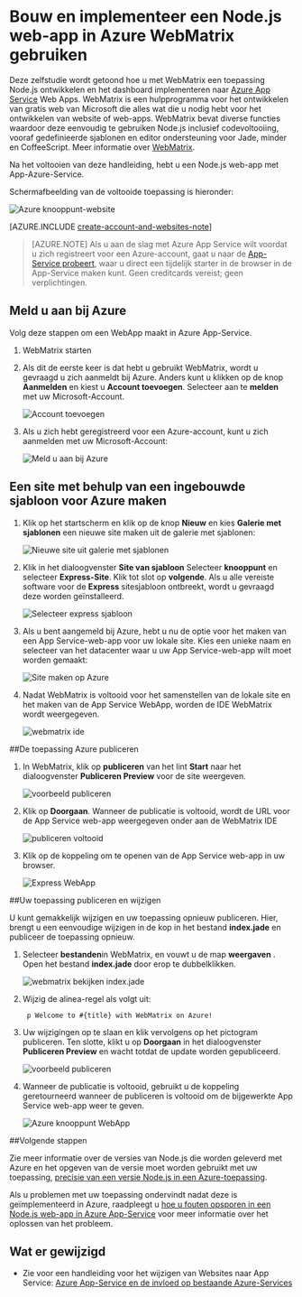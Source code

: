 <properties 
    pageTitle="Bouw en implementeer een Node.js web-app in Azure WebMatrix gebruiken" 
    description="Een zelfstudie waarin u u hoe leert u met WebMatrix een toepassing Node.js ontwikkelen en het dashboard implementeren naar Azure App Service Web Apps." 
    services="app-service\web" 
    documentationCenter="nodejs" 
    authors="rmcmurray" 
    manager="wpickett" 
    editor=""/>

<tags 
    ms.service="app-service-web" 
    ms.workload="web" 
    ms.tgt_pltfrm="na" 
    ms.devlang="nodejs" 
    ms.topic="article" 
    ms.date="08/11/2016"
    ms.author="robmcm"/>


# <a name="build-and-deploy-a-nodejs-web-app-to-azure-using-webmatrix"></a>Bouw en implementeer een Node.js web-app in Azure WebMatrix gebruiken

Deze zelfstudie wordt getoond hoe u met WebMatrix een toepassing Node.js ontwikkelen en het dashboard implementeren naar [Azure App Service](http://go.microsoft.com/fwlink/?LinkId=529714) Web Apps. WebMatrix is een hulpprogramma voor het ontwikkelen van gratis web van Microsoft die alles wat die u nodig hebt voor het ontwikkelen van website of web-apps. WebMatrix bevat diverse functies waardoor deze eenvoudig te gebruiken Node.js inclusief codevoltooiing, vooraf gedefinieerde sjablonen en editor ondersteuning voor Jade, minder en CoffeeScript. Meer informatie over [WebMatrix](https://www.microsoft.com/web/webmatrix/).

Na het voltooien van deze handleiding, hebt u een Node.js web-app met App-Azure-Service.
 
Schermafbeelding van de voltooide toepassing is hieronder:

![Azure knooppunt-website][webmatrix-node-completed]

[AZURE.INCLUDE [create-account-and-websites-note](../../includes/create-account-and-websites-note.md)]

>[AZURE.NOTE] Als u aan de slag met Azure App Service wilt voordat u zich registreert voor een Azure-account, gaat u naar de [App-Service probeert](http://go.microsoft.com/fwlink/?LinkId=523751), waar u direct een tijdelijk starter in de browser in de App-Service maken kunt. Geen creditcards vereist; geen verplichtingen.

## <a name="sign-into-azure"></a>Meld u aan bij Azure

Volg deze stappen om een WebApp maakt in Azure App-Service.

1. WebMatrix starten
2. Als dit de eerste keer is dat hebt u gebruikt WebMatrix, wordt u gevraagd u zich aanmeldt bij Azure.  Anders kunt u klikken op de knop **Aanmelden** en kiest u **Account toevoegen**.  Selecteer aan te **melden** met uw Microsoft-Account.

    ![Account toevoegen][addaccount]

3. Als u zich hebt geregistreerd voor een Azure-account, kunt u zich aanmelden met uw Microsoft-Account:

    ![Meld u aan bij Azure][signin]  


## <a name="create-a-site-using-a-built-in-template-for-azure"></a>Een site met behulp van een ingebouwde sjabloon voor Azure maken

1. Klik op het startscherm en klik op de knop **Nieuw** en kies **Galerie met sjablonen** een nieuwe site maken uit de galerie met sjablonen:

    ![Nieuwe site uit galerie met sjablonen][sitefromtemplate]

2. Klik in het dialoogvenster **Site van sjabloon** Selecteer **knooppunt** en selecteer **Express-Site**. Klik tot slot op **volgende**. Als u alle vereiste software voor de **Express** sitesjabloon ontbreekt, wordt u gevraagd deze worden geïnstalleerd.

    ![Selecteer express sjabloon][webmatrix-templates]

3. Als u bent aangemeld bij Azure, hebt u nu de optie voor het maken van een App Service-web-app voor uw lokale site.  Kies een unieke naam en selecteer van het datacenter waar u uw App Service-web-app wilt moet worden gemaakt: 

    ![Site maken op Azure][nodesitefromtemplateazure]
    
4. Nadat WebMatrix is voltooid voor het samenstellen van de lokale site en het maken van de App Service WebApp, worden de IDE WebMatrix wordt weergegeven.

    ![webmatrix ide][webmatrix-ide]

##<a name="publish-your-application-to-azure"></a>De toepassing Azure publiceren

1. In WebMatrix, klik op **publiceren** van het lint **Start** naar het dialoogvenster **Publiceren Preview** voor de site weergeven.

    ![voorbeeld publiceren][webmatrix-node-publishpreview]

2. Klik op **Doorgaan**. Wanneer de publicatie is voltooid, wordt de URL voor de App Service web-app weergegeven onder aan de WebMatrix IDE

    ![publiceren voltooid][webmatrix-publish-complete]

3. Klik op de koppeling om te openen van de App Service web-app in uw browser.

    ![Express WebApp][webmatrix-node-express-site]

##<a name="modify-and-republish-your-application"></a>Uw toepassing publiceren en wijzigen

U kunt gemakkelijk wijzigen en uw toepassing opnieuw publiceren. Hier, brengt u een eenvoudige wijzigen in de kop in het bestand **index.jade** en publiceer de toepassing opnieuw.

1. Selecteer **bestanden**in WebMatrix, en vouwt u de map **weergaven** . Open het bestand **index.jade** door erop te dubbelklikken.

    ![webmatrix bekijken index.jade][webmatrix-modify-index]

2. Wijzig de alinea-regel als volgt uit:

        p Welcome to #{title} with WebMatrix on Azure!

3. Uw wijzigingen op te slaan en klik vervolgens op het pictogram publiceren. Ten slotte, klikt u op **Doorgaan** in het dialoogvenster **Publiceren Preview** en wacht totdat de update worden gepubliceerd.

    ![voorbeeld publiceren][webmatrix-republish]

4. Wanneer de publicatie is voltooid, gebruikt u de koppeling geretourneerd wanneer de publiceren is voltooid om de bijgewerkte App Service web-app weer te geven.

    ![Azure knooppunt WebApp][webmatrix-node-completed]

##<a name="next-steps"></a>Volgende stappen

Zie meer informatie over de versies van Node.js die worden geleverd met Azure en het opgeven van de versie moet worden gebruikt met uw toepassing, [precisie van een versie Node.js in een Azure-toepassing](../nodejs-specify-node-version-azure-apps.md).

Als u problemen met uw toepassing ondervindt nadat deze is geïmplementeerd in Azure, raadpleegt u [hoe u fouten opsporen in een Node.js web-app in Azure App-Service](web-sites-nodejs-debug.md) voor meer informatie over het oplossen van het probleem.

## <a name="whats-changed"></a>Wat er gewijzigd
* Zie voor een handleiding voor het wijzigen van Websites naar App Service: [Azure App-Service en de invloed op bestaande Azure-Services](http://go.microsoft.com/fwlink/?LinkId=529714)

[WebMatrix WebSite]: http://www.microsoft.com/click/services/Redirect2.ashx?CR_CC=200106398
[WebMatrix for Azure]: http://go.microsoft.com/fwlink/?LinkID=253622&clcid=0x409

[webmatrix-node-completed]: ./media/web-sites-nodejs-use-webmatrix/webmatrix-node-complete.png
[webmatrix-templates]: ./media/web-sites-nodejs-use-webmatrix/webmatrix-templates.png

[webmatrix-node-publishpreview]: ./media/web-sites-nodejs-use-webmatrix/webmatrix-publishpreview.png

[webmatrix-ide]: ./media/web-sites-nodejs-use-webmatrix/webmatrix-ide.png
[webmatrix-publish-complete]: ./media/web-sites-nodejs-use-webmatrix/webmatrix-publish-complete.png
[webmatrix-node-express-site]: ./media/web-sites-nodejs-use-webmatrix/webmatrix-express-webiste.png
[webmatrix-modify-index]: ./media/web-sites-nodejs-use-webmatrix/webmatrix-node-edit.png
[webmatrix-republish]: ./media/web-sites-nodejs-use-webmatrix/webmatrix-republish.png
[addaccount]: ./media/web-sites-nodejs-use-webmatrix/webmatrix-add-account.png
[signin]: ./media/web-sites-nodejs-use-webmatrix/webmatrix-sign-in.png
[sitefromtemplate]: ./media/web-sites-nodejs-use-webmatrix/webmatrix-site-from-template.png
[nodesitefromtemplateazure]: ./media/web-sites-nodejs-use-webmatrix/webmatrix-node-site-azure.png
 